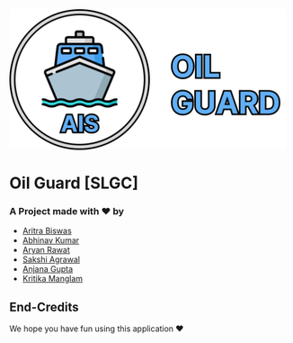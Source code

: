 [//]: # (<p align="center">)

  <img alt="AIS" src="https://raw.githubusercontent.com/AritraBiswas9788/OilGuard/master/assets/app_banner.png" height="250px">

[//]: # (</p>  )

# Oil Guard [SLGC]
### A Project made with ❤️ by
* [Aritra Biswas](https://github.com/AritraBiswas9788)
* [Abhinav Kumar](https://github.com/CoderAbhi27)
* [Aryan Rawat](https://github.com/RAry-n)
* [Sakshi Agrawal](https://github.com/sakshi04agrawal)
* [Anjana Gupta](https://github.com/Anjana78Gupta)
* [Kritika Manglam](https://github.com/Kritika-Manglam)


[//]: # (<h2 align="center">Scan the QR code to Install the Application<h2>)

[//]: # (<p align="center">)

[//]: # (  <img alt="" src="https://raw.githubusercontent.com/AritraBiswas9788/Public-Assets/main/qr-code.png" height="350px">)

[//]: # (</p>)

[//]: # ()
[//]: # (## Table of Contents)

[//]: # ()
[//]: # (- **[About Super Liquid Galaxy Controller]&#40;#about-super-liquid-galaxy-controller&#41;**)

[//]: # (- **[App Features]&#40;#app-features&#41;**)

[//]: # (- **[Running Play Store app]&#40;#running-play-store-app&#41;**)

[//]: # (- **[Building from source]&#40;#building-from-source&#41;**)

[//]: # (- **[Setting up the rig]&#40;#setting-up-the-rig&#41;**)

[//]: # (- **[End Credits]&#40;#end-credits&#41;**)

[//]: # ()
[//]: # ()
[//]: # ()
[//]: # (## About Super Liquid Galaxy Controller)

[//]: # ()
[//]: # (* The Super Liquid Galaxy Controller is a **Google Summer of Code 2024 project with the Liquid Galaxy Organization**. Details can be viewed [Google Summer of Code Post]&#40;https://summerofcode.withgoogle.com/programs/2024/projects/RRJe0whD&#41;, [Project Proposal]&#40;https://docs.google.com/document/d/1WsJxHc1H_4tk-sQ0wDWvnNF9wgeTKJrcfZ-Bv5Ptb88/&#41;.)

[//]: # (* Super Liquid Galaxy Controller is an app built on the Flutter framework that serves as the primary controller application to interact with the Liquid galaxy rig.)

[//]: # (  The project combines, enhances and adds onto the various features of a controller application including POI exploration, Custom KML interactions, Tour Building, Convenient controllers etc.)

[//]: # (* The Custom KML Builder allows for interactive presentation of Geo-Data on the Liquid Galaxy platform, a visualization cluster based on Google Earth.)

[//]: # (  The Custom Builder, which has an interactive UX where the user can create any KML element with a simple, easy-to-use map-based editor.)

[//]: # (* The Map Controller is an easy interaction tool for the panoramic display of Google Earth with the help of Google maps, and it allows us to control the LG and send Orbit movements and various other controls.)

[//]: # (  It also has a voice commands feature allowing easy hassle-free controls of the LG rig.)

[//]: # ()
[//]: # ()
[//]: # (## App Features)

[//]: # ()
[//]: # (* **Tour Builder**: A simple tool allowing for immersive and interactive creation of tours around the globe using the Liquid Galaxy rig. The tours can also be saved and loaded easily. Comes with unique KML visualizations for various types of tours.)

[//]: # (* **POI Exploration**: A convenient way to discover and visit countless POIs around the globe by searching based on a state level search of POIs.)

[//]: # (* **Map Controller**: Allows easy manipulation of the Liquid Galaxy rig using a Google-maps based map-movements. It also has Voice control and address-based search features.)

[//]: # (* **Geo-Quest**: Fun, interactive GeoGuessr-like game to learn simple interactions with a Liquid Galaxy Setup. Surprisingly addictive!)

[//]: # (* **KML Builder**: Custom KML Builder that allows for easy creation of any type of Geo-data visualization completely IN APP. Fun to use map editor for KML data.)

[//]: # ()
[//]: # (## Running Play Store app)

[//]: # ()
[//]: # (#### Prerequisites:)

[//]: # ()
[//]: # (* 10-inch Android Tablet)

[//]: # ()
[//]: # (#### Steps:)

[//]: # (* Download and install the app using this [Play Store link]&#40;https://play.google.com/store/apps/details?id=com.aritra.super_liquid_galaxy_controller&#41;. Alternatively, you can scan the QR code showcased at top to download and install the app.)

[//]: # (* To connect to the Liquid Galaxy, tap on Settings icon and go to Connection Tab; then fill the details mentioned there:)

[//]: # (<p align="center">)

[//]: # (  <img alt="" src="https://raw.githubusercontent.com/AritraBiswas9788/Public-Assets/main/settings_lg_connection.png" width="700px">)

[//]: # (</p>)

[//]: # ()
[//]: # (* To unlock the full potential of the Super Liquid Galaxy Controller, we will need a free GeoApify Places API Key:)

[//]: # (* Go to the GeoApify Projects Dashboard: [GeoApify]&#40;https://myprojects.geoapify.com/projects&#41;. Create an account if required.)

[//]: # (* Click on **Add a new Project**. This will generate an API Key that we can use.)

[//]: # (* Tap on Settings icon and go to API Key Tab; then fill the key in the field given there:)

[//]: # ()
[//]: # (<p align="center">)

[//]: # (  <img alt="" src="https://raw.githubusercontent.com/AritraBiswas9788/Public-Assets/main/settings_apikey.png" width="700px">)

[//]: # (</p>)

[//]: # ()
[//]: # (* Now you can enjoy the wide array of features that the Super Liquid Galaxy Controller offers!)

[//]: # ()
[//]: # (## Building from source)

[//]: # ()
[//]: # (#### Prerequisites:)

[//]: # ()
[//]: # (* Android Studio, Visual Studio Code or another IDE that supports Flutter development)

[//]: # (* Flutter SDK)

[//]: # (* Android SDK)

[//]: # (* Android tablet device or emulator)

[//]: # (* Git)

[//]: # ()
[//]: # (Documentation on how to set up Flutter SDK and its environment can be found [here]&#40;https://flutter.dev/docs/get-started/install&#41;. Make sure to have [Git]&#40;https://git-scm.com/&#41; and [Flutter]&#40;https://flutter.dev&#41; installed in your machine before proceeding.)

[//]: # ()
[//]: # (#### Steps:)

[//]: # ()
[//]: # (* Clone the repository via the following terminal command:)

[//]: # ()
[//]: # (```bash)

[//]: # ($ git clone https://github.com/LiquidGalaxyLAB/Super-Liquid-Galaxy-Controller.git)

[//]: # ($ cd Super-Liquid-Galaxy-Controller)

[//]: # (```)

[//]: # ()
[//]: # (* After you have successfully cloned the project, set up Google maps API Key as Super Liquid Galaxy Controller uses [Google maps Android API]&#40;https://developers.google.com/maps/documentation/android-sdk/overview?hl=pt-br&#41; as the map service. To use Google maps you required an **API KEY**. To get this key you need to:)

[//]: # ()
[//]: # (1. Have a Google Account)

[//]: # (2. Create a Google Cloud Project)

[//]: # (3. Open Google Cloud Console)

[//]: # (4. Enable Maps Android SDK)

[//]: # (5. Generate an API KEY)

[//]: # ()
[//]: # (With the key in hands, the next step is placing the key inside the app. Go to *android/app/main* and edit the **AndroidManifest.xml**.)

[//]: # ()
[//]: # (Replace the **PLACE_HERE_YOUR_API_KEY** with the key you just created.)

[//]: # ()
[//]: # (```XML)

[//]: # (<application)

[//]: # (        android:label="Super Liquid Galaxy Controller")

[//]: # (        android:name="${applicationName}")

[//]: # (        android:icon="@mipmap/ic_launcher">)

[//]: # (        <meta-data android:name="com.google.android.geo.API_KEY")

[//]: # (            android:value="PLACE_HERE_YOUR_API_KEY"/>)

[//]: # (```  )

[//]: # ()
[//]: # (* To run the code, open a terminal and navigate to the project root directory. First you need to install the packages by running:)

[//]: # ()
[//]: # (```bash)

[//]: # ($ flutter pub get)

[//]: # (```)

[//]: # ()
[//]: # (* Now we check if our devices are connected and if all the environment is correct by the following terminal command:)

[//]: # ()
[//]: # (```bash)

[//]: # ($ flutter doctor)

[//]: # (```)

[//]: # ()
[//]: # (*  After this, we run our app by using the following command:)

[//]: # ()
[//]: # (> ❗ Remember that you must have a tablet device connected or an android tablet emulator running in order to run the app.)

[//]: # ()
[//]: # (```bash)

[//]: # ($ flutter run)

[//]: # (```)

[//]: # ()
[//]: # (* To build the APK, use the following terminal command:)

[//]: # ()
[//]: # (```bash)

[//]: # ($ flutter build apk)

[//]: # (```)

[//]: # ()
[//]: # (> ⓘ  Once done, the APK file may be found into the `/build/app/outputs/flutter-apk/` directory, named `app-release.apk`.)

[//]: # ()
[//]: # (* Finally setup the connection with the Liquid Galaxy in the same way as we did previously.)

[//]: # ()
[//]: # (## Setting up the rig)

[//]: # ()
[//]: # (* The Liquid Galaxy rig while not necessary to operate the Application; is a very essential component to access a lot of features of the Application.)

[//]: # (* The Liquid Galaxy system is very simple to setup and extremely well-documented steps can be found here : [Documentation]&#40;https://www.liquidgalaxy.eu/2024/05/lg-wiki.html#content-wrapper&#41;.)

[//]: # (* The Documentation tab gives unparalleled insight into the various ways one can use an LG rig.)

## End-Credits

We hope you have fun using this application ❤️




